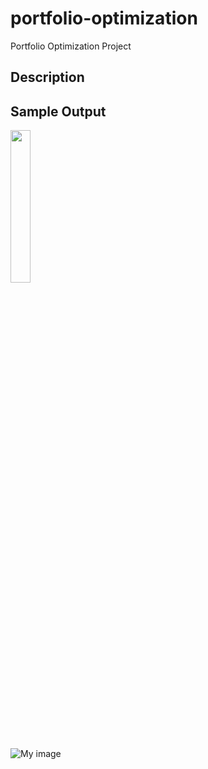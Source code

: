 portfolio-optimization
======================

Portfolio Optimization Project 

<h2>Description</h2>


<h2>Sample Output</h2>

<img src="http://i.imgur.com/dslbrO5.png" style="width: 25%; height: 25%"/>

![My image](http://i.imgur.com/pmO8tmW.png)
